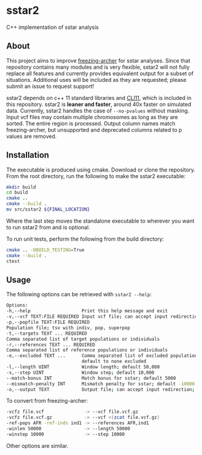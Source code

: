 # sstar2
C++ implementation of sstar analysis

## About
This project aims to improve [freezing-archer](https://github.com/bvernot/freezing-archer)
for sstar analyses.  Since that repository contains many modules and is very
flexible, sstar2 will not fully replace all features and currently provides
equivalent output for a subset of situations.  Additional uses will be included
as they are requested; please submit an issue to request support!

sstar2 depends on c++ 11 standard libraries and [CLI11](https://github.com/CLIUtils/CLI11/),
which is included in this repository.  sstar2 is **leaner and faster**, around 40x
faster on simulated data.  Currently, sstar2 handles the case of `--no-pvalues`
without masking.  Input vcf files may contain multiple chromosomes as long as
they are sorted.  The entire region is processed.  Output column names match
freezing-archer, but unsupported and deprecated columns related to p values are
removed.

## Installation
The executable is produced using cmake.  Download or clone the repository.
From the root directory, run the following to make the sstar2 executable:
```bash
mkdir build
cd build
cmake ..
cmake --build .
mv src/sstar2 ${FINAL_LOCATION}
```
Where the last step moves the standalone executable to wherever you want to
run sstar2 from and is optional.

To run unit tests, perform the following from the build directory:
```bash
cmake .. -DBUILD_TESTING=True
cmake --build .
ctest
```

## Usage
The following options can be retrieved with `sstar2 --help`:
```bash
Options:
-h,--help                   Print this help message and exit
-v,--vcf TEXT:FILE REQUIRED Input vcf file; can accept input redirection
-p,--popfile TEXT:FILE REQUIRED
Population file; tsv with indiv, pop, superpop
-t,--targets TEXT ... REQUIRED
Comma separated list of target populations or individuals
-r,--references TEXT ... REQUIRED
Comma separated list of reference populations or individuals
-e,--excluded TEXT ...      Comma separated list of excluded populations or individuals;
                            default to none excluded
-l,--length UINT            Window length; default 50,000
-s,--step UINT              Window step; default 10,000
--match-bonus INT           Match bonus for sstar; default 5000
--mismatch-penalty INT      Mismatch penalty for sstar; default -10000
-o,--output TEXT            Output file; can accept input redirection; default stdout
```

To convert from freezing-archer:
```bash
-vcfz file.vcf               -> --vcf file.vcf.gz
-vcfz file.vcf.gz            -> --vcf <(zcat file.vcf.gz)
-ref-pops AFR -ref-inds ind1 -> --references AFR,ind1
-winlen 50000                -> --length 50000
-winstep 10000               -> --step 10000
```
Other options are similar.
